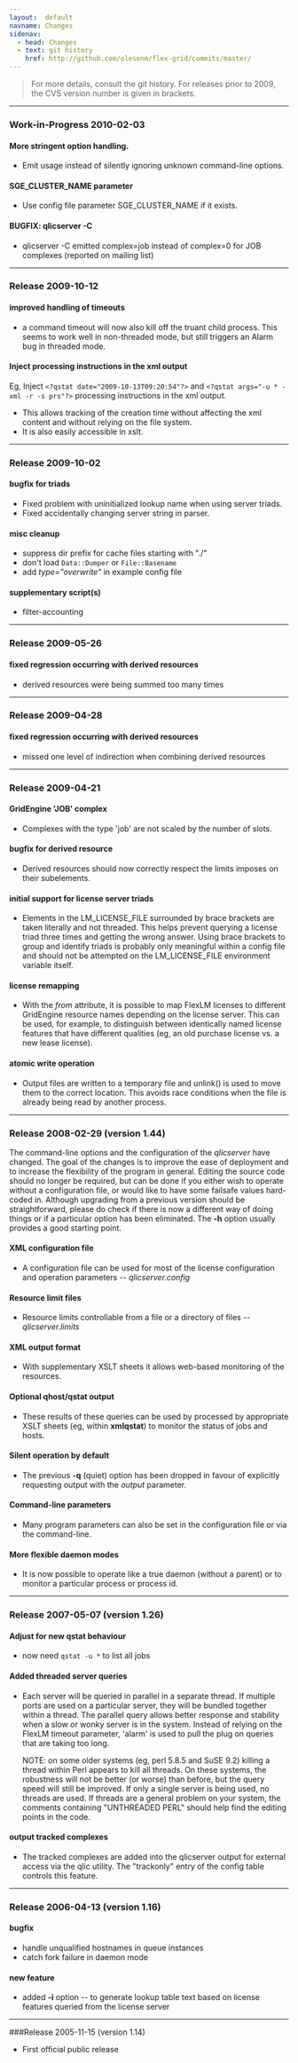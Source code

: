```yaml
---
layout:  default
navname: Changes
sidenav:
  - head: Changes
  - text: git history
    href: http://github.com/olesenm/flex-grid/commits/master/
---
```


> For more details, consult the git history.
> For releases prior to 2009, the CVS version number is given in brackets.

---------------
### Work-in-Progress 2010-02-03

#### More stringent option handling.
- Emit usage instead of silently ignoring unknown command-line options.

#### SGE_CLUSTER_NAME parameter
- Use config file parameter SGE_CLUSTER_NAME if it exists.

#### BUGFIX: qlicserver -C
- qlicserver -C emitted complex=job instead of complex=0 for JOB
  complexes (reported on mailing list)

---------------
### Release 2009-10-12

#### improved handling of timeouts

- a command timeout will now also kill off the truant child process. This
  seems to work well in non-threaded mode, but still triggers an Alarm bug
  in threaded mode.

#### Inject processing instructions in the xml output

Eg, Inject `<?qstat date="2009-10-13T09:20:54"?>` and
`<?qstat args="-u * -xml -r -s prs"?>` processing instructions
in the xml output.

- This allows tracking of the creation time without affecting the xml
  content and without relying on the file system.
- It is also easily accessible in xslt.


---------------
### Release 2009-10-02

#### bugfix for triads
- Fixed problem with uninitialized lookup name when using server triads.
- Fixed accidentally changing server string in parser.

#### misc cleanup
- suppress dir prefix for cache files starting with "./"
- don't load `Data::Dumper` or `File::Basename`
- add *type="overwrite"* in example config file

#### supplementary script(s)
- filter-accounting


---------------
### Release 2009-05-26

#### fixed regression occurring with derived resources
- derived resources were being summed too many times

---------------
### Release 2009-04-28

#### fixed regression occurring with derived resources
- missed one level of indirection when combining derived resources


---------------
### Release 2009-04-21

#### GridEngine 'JOB' complex
- Complexes with the type 'job' are not scaled by the number of slots.

#### bugfix for derived resource
- Derived resources should now correctly respect the limits imposes on
  their subelements.

#### initial support for license server triads
- Elements in the LM_LICENSE_FILE surrounded by brace brackets are taken
  literally and not threaded. This helps prevent querying a license triad
  three times and getting the wrong answer. Using brace brackets to group
  and identify triads is probably only meaningful within a config file and
  should not be attempted on the LM_LICENSE_FILE environment variable
  itself.

#### license remapping
- With the *from* attribute, it is possible to map FlexLM
  licenses to different GridEngine resource names depending on the
  license server. This can be used, for example, to distinguish between
  identically named license features that have different qualities (eg,
  an old purchase license vs. a new lease license).

#### atomic write operation
- Output files are written to a temporary file and unlink() is used to move
  them to the correct location. This avoids race conditions when the file is
  already being read by another process.


---------------
### Release 2008-02-29 (version 1.44)

The command-line options and the configuration of the *qlicserver* have
changed. The goal of the changes is to improve the ease of deployment and to
increase the flexibility of the program in general. Editing the source code
should no longer be required, but can be done if you either wish to operate
without a configuration file, or would like to have some failsafe values
hard-coded in. Although upgrading from a previous version should be
straightforward, please do check if there is now a different way of doing
things or if a particular option has been eliminated. The **-h** option
usually provides a good starting point.

#### XML configuration file
- A configuration file can be used for most of the license configuration and
  operation parameters -- *qlicserver.config*

#### Resource limit files
- Resource limits controllable from a file or a directory of files --
  *qlicserver.limits*

#### XML output format
- With supplementary XSLT sheets it allows web-based monitoring of the
  resources.

#### Optional qhost/qstat output
- These results of these queries can be used by processed by appropriate XSLT
  sheets (eg, within **xmlqstat**) to monitor the status of jobs and hosts.

#### Silent operation by default
- The previous **-q** (quiet) option has been dropped in favour of
  explicitly requesting output with the *output* parameter.

#### Command-line parameters
- Many program parameters can also be set in the configuration file or via
  the command-line.

#### More flexible daemon modes
- It is now possible to operate like a true daemon (without a parent) or to
  monitor a particular process or process id.

---------------
### Release 2007-05-07 (version 1.26)

#### Adjust for new qstat behaviour
- now need `qstat -u *` to list all jobs

#### Added threaded server queries
- Each server will be queried in parallel in a separate thread. If multiple
  ports are used on a particular server, they will be bundled together
  within a thread. The parallel query allows better response and stability
  when a slow or wonky server is in the system. Instead of relying on the
  FlexLM timeout parameter, 'alarm' is used to pull the plug on queries
  that are taking too long.

  NOTE: on some older systems (eg, perl 5.8.5 and SuSE 9.2) killing a
  thread within Perl appears to kill all threads. On these systems, the
  robustness will not be better (or worse) than before, but the query
  speed will still be improved. If only a single server is being used, no
  threads are used. If threads are a general problem on your system, the
  comments containing "UNTHREADED PERL" should help find the editing
  points in the code.

#### output tracked complexes
- The tracked complexes are added into the qlicserver output for external
  access via the qlic utility. The "trackonly" entry of the config table
  controls this feature.

---------------
### Release 2006-04-13 (version 1.16)

#### bugfix
- handle unqualified hostnames in queue instances
- catch fork failure in daemon mode

#### new feature
- added **-i** option -- to generate lookup table text based on license
  features queried from the license server


---------------
###Release 2005-11-15 (version 1.14)

- First official public release

